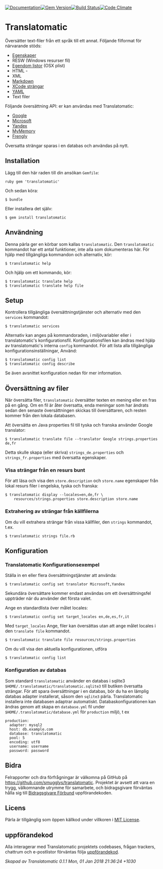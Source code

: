 [![Documentation](http://img.shields.io/badge/yard-docs-blue.svg)](http://www.rubydoc.info/gems/translatomatic)[![Gem Version](https://badge.fury.io/rb/translatomatic.svg)](https://badge.fury.io/rb/translatomatic)[![Build Status](https://travis-ci.org/smugglys/translatomatic.svg?branch=master)](https://travis-ci.org/smugglys/translatomatic)[![Code Climate](https://codeclimate.com/github/smugglys/translatomatic.svg)](https://codeclimate.com/github/smugglys/translatomatic)

# Translatomatic

Översätter text-filer från ett språk till ett annat. Följande filformat för närvarande stöds:

- [Egenskaper](https://en.wikipedia.org/wiki/.properties)
- RESW (Windows resurser fil)
- [Egendom listor](https://en.wikipedia.org/wiki/Property_list) (OSX plist)
- HTML -
- XML
- [Markdown](https://en.wikipedia.org/wiki/Markdown)
- [XCode strängar](https://developer.apple.com/library/content/documentation/Cocoa/Conceptual/LoadingResources/Strings/Strings.html)
- [YAML](http://yaml.org/)
- Text filer

Följande översättning API: er kan användas med Translatomatic:

- [Google](https://cloud.google.com/translate/)
- [Microsoft](https://www.microsoft.com/en-us/translator/translatorapi.aspx)
- [Yandex](https://tech.yandex.com/translate/)
- [MyMemory](https://mymemory.translated.net/doc/)
- [Frengly](http://www.frengly.com/api)

Översatta strängar sparas i en databas och användas på nytt.

## Installation

Lägg till den här raden till din ansökan `Gemfile`:

`ruby
gem 'translatomatic'
`

Och sedan köra:

    $ bundle

Eller installera det själv:

    $ gem install translatomatic

## Användning

Denna pärla ger en körbar som kallas `translatomatic`. Den `translatomatic` kommandot har ett antal funktioner, inte alla som dokumenteras här. För hjälp med tillgängliga kommandon och alternativ, kör:

    $ translatomatic help

Och hjälp om ett kommando, kör:

    $ translatomatic translate help
    $ translatomatic translate help file

## Setup

Kontrollera tillgängliga översättningstjänster och alternativ med den `services` kommandot:

    $ translatomatic services

Alternativ kan anges på kommandoraden, i miljövariabler eller i translatomatic's konfigurationsfil. Konfigurationsfilen kan ändras med hjälp av translatomatic's interna `config` kommandot. För att lista alla tillgängliga konfigurationsinställningar, Använd:

    $ translatomatic config list
    $ translatomatic config describe

Se även avsnittet konfiguration nedan för mer information.

## Översättning av filer

När översätta filer, `translatomatic` översätter texten en mening eller en fras på en gång. Om en fil är åter översatta, enda meningar som har ändrats sedan den senaste översättningen skickas till översättaren, och resten kommer från den lokala databasen.

Att översätta en Java properties fil till tyska och franska använder Google translator:

    $ translatomatic translate file --translator Google strings.properties de,fr

Detta skulle skapa (eller skriva) `strings_de.properties` och `strings_fr.properties` med översatta egenskaper.

### Visa strängar från en resurs bunt

För att läsa och visa den `store.description` och `store.name` egenskaper från lokal resurs filer i engelska, tyska och franska:

    $ translatomatic display --locales=en,de,fr \
        resources/strings.properties store.description store.name

### Extrahering av strängar från källfilerna

Om du vill extrahera strängar från vissa källfiler, den `strings` kommandot, t.ex.

    $ translatomatic strings file.rb

## Konfiguration

### Translatomatic Konfigurationsexempel

Ställa in en eller flera översättningstjänster att använda:

    $ translatomatic config set translator Microsoft,Yandex

Sekundära översättare kommer endast användas om ett översättningsfel uppträder när du använder det första valet.

Ange en standardlista över målet locales:

    $ translatomatic config set target_locales en,de,es,fr,it

Med `target_locales` Ange, filer kan översättas utan att ange målet locales i den `translate file` kommandot.

    $ translatomatic translate file resources/strings.properties

Om du vill visa den aktuella konfigurationen, utföra

    $ translatomatic config list

### Konfiguration av databas

Som standard `translatomatic` använder en databas i sqlite3 `$HOME/.translatomatic/translatomatic.sqlite3` till butiken översatta strängar. För att spara översättningar i en databas, bör du ha en lämplig databas adapter installerat, såsom den `sqlite3` pärla. Translatomatic installera inte databasen adaptrar automatiskt. Databaskonfigurationen kan ändras genom att skapa en `database.yml` fil under `$HOME/.translatomatic/database.yml` för `production` miljö, t ex

    production:
      adapter: mysql2
      host: db.example.com
      database: translatomatic
      pool: 5
      encoding: utf8
      username: username
      password: password

## Bidra

Felrapporter och dra förfrågningar är välkomna på GitHub på https://github.com/smugglys/translatomatic. Projektet är avsett att vara en trygg, välkomnande utrymme för samarbete, och bidragsgivare förväntas hålla sig till [Bidragsgivare Förbund](http://contributor-covenant.org) uppförandekoden.

## Licens

Pärla är tillgänglig som öppen källkod under villkoren i [MIT License](https://opensource.org/licenses/MIT).

## uppförandekod

Alla interagerar med Translatomatic projektets codebases, frågan trackers, chattrum och e-postlistor förväntas följa [uppförandekod](https://github.com/smugglys/translatomatic/blob/master/CODE_OF_CONDUCT.md).

_Skapad av Translatomatic 0.1.1 Mon, 01 Jan 2018 21:36:24 +1030_
